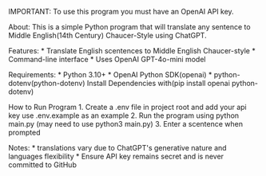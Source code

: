 IMPORTANT:
    To use this program you must have an OpenAI API key.

About:
    This is a simple Python program that will translate any sentence to Middle English(14th Century) Chaucer-Style using ChatGPT.

Features:
    * Translate English scentences to Middle English Chaucer-style
    * Command-line interface
    * Uses OpenAI GPT-4o-mini model

Requirements:
    * Python 3.10+
    * OpenAI Python SDK(openai)
    * python-dotenv(python-dotenv)
    Install Dependencies with(pip install openai python-dotenv)

How to Run Program
    1. Create a .env file in project root and add your api key use .env.example as an example
    2. Run the program using python main.py (may need to use python3 main.py)
    3. Enter a scentence when prompted

Notes:
    * translations vary due to ChatGPT's generative nature and languages flexibility
    * Ensure API key remains secret and is never committed to GitHub